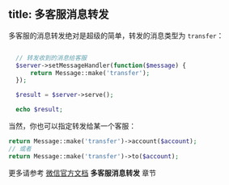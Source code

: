title: 多客服消息转发
---


多客服的消息转发绝对是超级的简单，转发的消息类型为 `transfer`：

```php

  // 转发收到的消息给客服
  $server->setMessageHandler(function($message) {
      return Message::make('transfer');
  });

  $result = $server->serve();

  echo $result;
```

当然，你也可以指定转发给某一个客服：

```php
return Message::make('transfer')->account($account);
// 或者
return Message::make('transfer')->to($account);
```

更多请参考 [微信官方文档](http://mp.weixin.qq.com/wiki/) **多客服消息转发** 章节